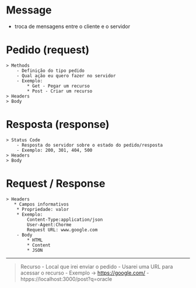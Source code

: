 <h1>Message</h1>

- troca de mensagens entre o cliente e o servidor

 # Pedido (request)
    > Methods 
        - Definição do tipo pedido
        - Qual ação eu quero fazer no servidor
        - Exemplo: 
            * Get - Pegar um recurso
            * Post - Criar um recurso
    > Headers
    > Body
       
 # Resposta (response)
    > Status Code
        - Resposta do servidor sobre o estado do pedido/resposta
        - Exemplo: 200, 301, 404, 500  
    > Headers
    > Body

 # Request / Response 
    > Headers
       * Campos informativos
        * Propriedade: valor
        * Exemplo: 
            Content-Type:application/json
            User-Agent:Chorme
            Request URL: www.google.com
        - Body
            * HTML
            * Content
            * JSON
  
  -------------------
> Recurso
    - Local que irei enviar o pedido
    - Usarei uma URL para acessar o recurso
    - Exemplo -> https://google.com/
    - htpps://localhost:3000/post?q=oracle




